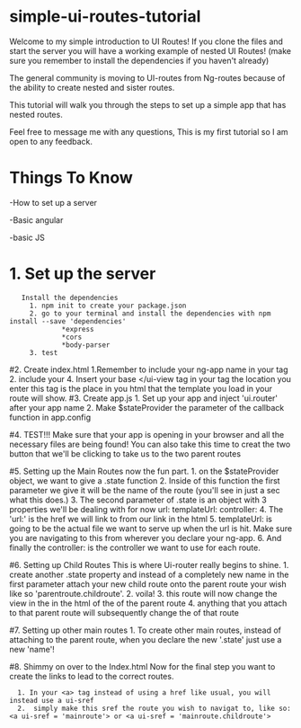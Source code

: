 # simple-ui-routes-tutorial
Welcome to my simple introduction to UI Routes! If you clone the files and start the server you will have a working example of nested UI Routes! (make sure you remember to install the dependencies if you haven't already)

 The general community is moving to UI-routes from Ng-routes because of the ability to create nested and sister routes.

This tutorial will walk you through the steps to set up a simple app that has nested routes.

Feel free to message me with any questions, This is my first tutorial so I am open to any feedback. 


# Things To Know

  -How to set up a server
  
  -Basic angular
  
  -basic JS
  
# 1. Set up the server
       Install the dependencies
         1. npm init to create your package.json
         2. go to your terminal and install the dependencies with npm install --save 'dependencies'
                 *express
                 *cors
                 *body-parser
         3. test 
#2. Create index.html 
     1.Remember to include your ng-app name in your <html> tag
     2. include your <script> tags to link to your angular app files
     3. angular and Ui-Router CDN
          <script src="http://cdnjs.cloudflare.com/ajax/libs/angular.js/1.4.3/angular.js"></script>
          <script src="https://cdnjs.cloudflare.com/ajax/libs/angular-ui-router/0.2.15/angular-ui-router.js"></script>
     4. Insert your base <ui-viw></ui-view tag in your <body> tag
           the location you enter this tag is the place in you html that the template you load in your route will show.
#3. Create app.js
     1. Set up your app and inject 'ui.router' after your app name
     2. Make $stateProvider the parameter of the callback function in app.config
 
#4. TEST!!!
    Make sure that your app is opening in your browser and all the necessary files are being found!
    You can also take this time to creat the two button that we'll be clicking to take us to the two parent routes

#5. Setting up the Main Routes
    now the fun part.
    1. on the $stateProvider object, we want to give a .state function
    2. Inside of this function the first parameter we give it will be the name of the route (you'll see in just a sec what this does.)
    3. The second parameter of .state is an object with 3 properties we'll be dealing with for now 
         url:
         templateUrl:
         controller:
    4. The 'url:'   is the href we will link to from our link in the html
    5. templateUrl: is going to be the actual file we want to serve up when the url is hit. Make sure you are navigating to this from wherever you declare your ng-app.
    6. And finally the controller: is the controller we want to use for each route.

#6. Setting up Child Routes
    This is where Ui-router really begins to shine.
    1. create another .state property and instead of a completely new name in the first parameter attach your new child route onto the parent route your wish like so  'parentroute.childroute'.
    2. voila!
    3. this route will now change the view in the <ui-view> in the html of the of the parent route
    4. anything that you attach to that parent route will subsequently change the <ui-view> of that route

#7. Setting up other main routes
     1. To create other main routes, instead of attaching to the parent route, when you declare the new '.state' just use a new 'name'!

#8. Shimmy on over to the Index.html
      Now for the final step you want to create the links to lead to the correct routes.

      1. In your <a> tag instead of using a href like usual, you will instead use a ui-sref
      2.  simply make this sref the route you wish to navigat to, like so:   <a ui-sref = 'mainroute'> or <a ui-sref = 'mainroute.childroute'> 
